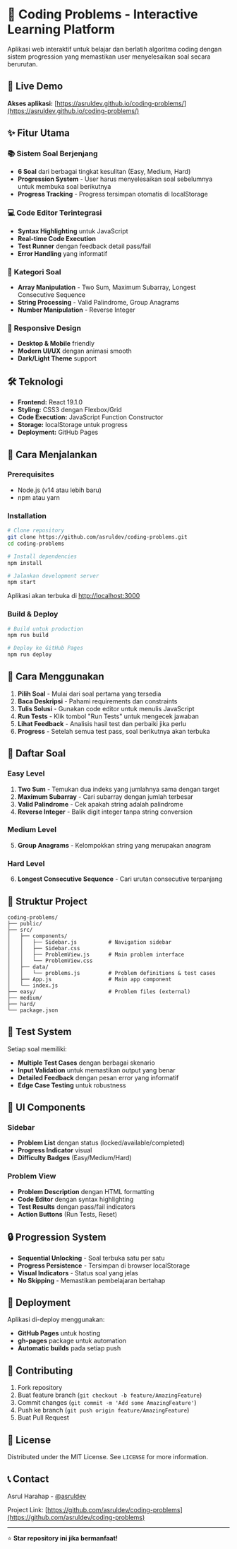 # 🚀 Coding Problems - Interactive Learning Platform

Aplikasi web interaktif untuk belajar dan berlatih algoritma coding dengan sistem progression yang memastikan user menyelesaikan soal secara berurutan.

## 🌟 Live Demo

**Akses aplikasi:** [https://asruldev.github.io/coding-problems/](https://asruldev.github.io/coding-problems/)

## ✨ Fitur Utama

### 📚 **Sistem Soal Berjenjang**
- **6 Soal** dari berbagai tingkat kesulitan (Easy, Medium, Hard)
- **Progression System** - User harus menyelesaikan soal sebelumnya untuk membuka soal berikutnya
- **Progress Tracking** - Progress tersimpan otomatis di localStorage

### 💻 **Code Editor Terintegrasi**
- **Syntax Highlighting** untuk JavaScript
- **Real-time Code Execution**
- **Test Runner** dengan feedback detail pass/fail
- **Error Handling** yang informatif

### 🎯 **Kategori Soal**
- **Array Manipulation** - Two Sum, Maximum Subarray, Longest Consecutive Sequence
- **String Processing** - Valid Palindrome, Group Anagrams  
- **Number Manipulation** - Reverse Integer

### 📱 **Responsive Design**
- **Desktop & Mobile** friendly
- **Modern UI/UX** dengan animasi smooth
- **Dark/Light Theme** support

## 🛠️ Teknologi

- **Frontend:** React 19.1.0
- **Styling:** CSS3 dengan Flexbox/Grid
- **Code Execution:** JavaScript Function Constructor
- **Storage:** localStorage untuk progress
- **Deployment:** GitHub Pages

## 🚀 Cara Menjalankan

### Prerequisites
- Node.js (v14 atau lebih baru)
- npm atau yarn

### Installation
```bash
# Clone repository
git clone https://github.com/asruldev/coding-problems.git
cd coding-problems

# Install dependencies
npm install

# Jalankan development server
npm start
```

Aplikasi akan terbuka di [http://localhost:3000](http://localhost:3000)

### Build & Deploy
```bash
# Build untuk production
npm run build

# Deploy ke GitHub Pages
npm run deploy
```

## 📖 Cara Menggunakan

1. **Pilih Soal** - Mulai dari soal pertama yang tersedia
2. **Baca Deskripsi** - Pahami requirements dan constraints
3. **Tulis Solusi** - Gunakan code editor untuk menulis JavaScript
4. **Run Tests** - Klik tombol "Run Tests" untuk mengecek jawaban
5. **Lihat Feedback** - Analisis hasil test dan perbaiki jika perlu
6. **Progress** - Setelah semua test pass, soal berikutnya akan terbuka

## 🎯 Daftar Soal

### Easy Level
1. **Two Sum** - Temukan dua indeks yang jumlahnya sama dengan target
2. **Maximum Subarray** - Cari subarray dengan jumlah terbesar
3. **Valid Palindrome** - Cek apakah string adalah palindrome
4. **Reverse Integer** - Balik digit integer tanpa string conversion

### Medium Level
5. **Group Anagrams** - Kelompokkan string yang merupakan anagram

### Hard Level
6. **Longest Consecutive Sequence** - Cari urutan consecutive terpanjang

## 🔧 Struktur Project

```
coding-problems/
├── public/
├── src/
│   ├── components/
│   │   ├── Sidebar.js          # Navigation sidebar
│   │   ├── Sidebar.css
│   │   ├── ProblemView.js      # Main problem interface
│   │   └── ProblemView.css
│   ├── data/
│   │   └── problems.js         # Problem definitions & test cases
│   ├── App.js                  # Main app component
│   └── index.js
├── easy/                       # Problem files (external)
├── medium/
├── hard/
└── package.json
```

## 🧪 Test System

Setiap soal memiliki:
- **Multiple Test Cases** dengan berbagai skenario
- **Input Validation** untuk memastikan output yang benar
- **Detailed Feedback** dengan pesan error yang informatif
- **Edge Case Testing** untuk robustness

## 🎨 UI Components

### Sidebar
- **Problem List** dengan status (locked/available/completed)
- **Progress Indicator** visual
- **Difficulty Badges** (Easy/Medium/Hard)

### Problem View
- **Problem Description** dengan HTML formatting
- **Code Editor** dengan syntax highlighting
- **Test Results** dengan pass/fail indicators
- **Action Buttons** (Run Tests, Reset)

## 🔒 Progression System

- **Sequential Unlocking** - Soal terbuka satu per satu
- **Progress Persistence** - Tersimpan di browser localStorage
- **Visual Indicators** - Status soal yang jelas
- **No Skipping** - Memastikan pembelajaran bertahap

## 🚀 Deployment

Aplikasi di-deploy menggunakan:
- **GitHub Pages** untuk hosting
- **gh-pages** package untuk automation
- **Automatic builds** pada setiap push

## 🤝 Contributing

1. Fork repository
2. Buat feature branch (`git checkout -b feature/AmazingFeature`)
3. Commit changes (`git commit -m 'Add some AmazingFeature'`)
4. Push ke branch (`git push origin feature/AmazingFeature`)
5. Buat Pull Request

## 📝 License

Distributed under the MIT License. See `LICENSE` for more information.

## 📞 Contact

Asrul Harahap - [@asruldev](https://github.com/asruldev)

Project Link: [https://github.com/asruldev/coding-problems](https://github.com/asruldev/coding-problems)

---

⭐ **Star repository ini jika bermanfaat!**
